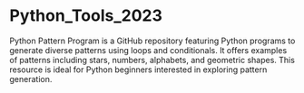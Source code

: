 # Python_Tools_2023
Python Pattern Program is a GitHub repository featuring Python programs to generate diverse patterns using loops and conditionals. It offers examples of patterns including stars, numbers, alphabets, and geometric shapes. This resource is ideal for Python beginners interested in exploring pattern generation.
